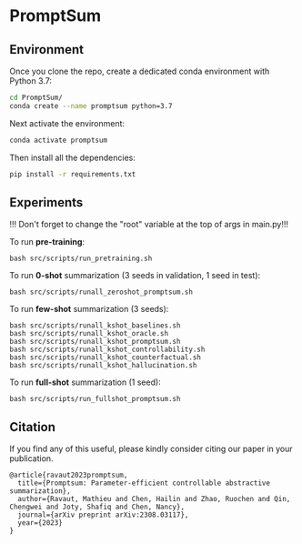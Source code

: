# PromptSum

## Environment

Once you clone the repo, create a dedicated conda environment with Python 3.7: 
```bash
cd PromptSum/
conda create --name promptsum python=3.7
```

Next activate the environment:
```bash
conda activate promptsum
```

Then install all the dependencies:
```bash
pip install -r requirements.txt
```

## Experiments

!!! Don't forget to change the "root" variable at the top of args in main.py!!!

To run **pre-training**:
```
bash src/scripts/run_pretraining.sh
```

To run **0-shot** summarization (3 seeds in validation, 1 seed in test):
```
bash src/scripts/runall_zeroshot_promptsum.sh
```

To run **few-shot** summarization (3 seeds):
```
bash src/scripts/runall_kshot_baselines.sh
bash src/scripts/runall_kshot_oracle.sh
bash src/scripts/runall_kshot_promptsum.sh
bash src/scripts/runall_kshot_controllability.sh
bash src/scripts/runall_kshot_counterfactual.sh
bash src/scripts/runall_kshot_hallucination.sh
```

To run **full-shot** summarization (1 seed):
```
bash src/scripts/run_fullshot_promptsum.sh
```

## Citation

If you find any of this useful, please kindly consider citing our paper in your publication.

```
@article{ravaut2023promptsum,
  title={Promptsum: Parameter-efficient controllable abstractive summarization},
  author={Ravaut, Mathieu and Chen, Hailin and Zhao, Ruochen and Qin, Chengwei and Joty, Shafiq and Chen, Nancy},
  journal={arXiv preprint arXiv:2308.03117},
  year={2023}
}
```
